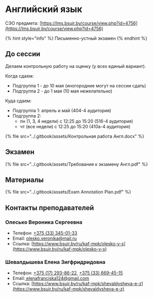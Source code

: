 # Английский язык

СЭО предмета: [https://lms.bsuir.by/course/view.php?id=4756](https://lms.bsuir.by/course/view.php?id=4756)

{% hint style="info" %}
Письменно-устный экзамен
{% endhint %}

## До сессии

Делаем контрольную работу на оценку (у всех единый вариант).

Когда сдаем:

* Подгруппа 1 - до 10 мая (иногородние могут на сессии сдать)
* Подгруппа 2 - до 1 мая (10 мая нежелательно)

Куда сдаем:

* Подгруппа 1: апрель и май (404-4 аудитория)
* Подгруппа 2:
  * пн (1, 3, 4 недели) с 12:25 до 15:20 (516-4 аудитория)
  * чт (все недели) с 12:25 до 15:20 (410а-4 аудитория)

{% file src="../.gitbook/assets/Контрольная работа Англ.docx" %}

## Экзамен

{% file src="../.gitbook/assets/Требования к экзамену Англ.pdf" %}

## Материалы

{% file src="../.gitbook/assets/Exam Annotation Plan.pdf" %}

## Контакты преподавателей

### Олесько Вероника Сергеевна

* Телефон: [+375 (33) 345-01-33](tel:375333450133)
* Email: [olesko.veronika@mail.ru](mailto:olesko.veronika@mail.ru)
* Ссылка: [https://www.bsuir.by/ru/kaf-mpk/olesko-v-s](https://www.bsuir.by/ru/kaf-mpk/olesko-v-s)

### Шевалдышева Елена Зигфридридовна

* Телефон: [+375 (17) 293-86-22](tel:375172938622), [+375 (33) 669-45-15](tel:375336694515)
* Email:[ elenafranciska124@gmail.com](mailto:%20elenafranciska124@gmail.com)
* Ссылка: [https://www.bsuir.by/ru/kaf-mpk/shevaldysheva-e-z](https://www.bsuir.by/ru/kaf-mpk/shevaldysheva-e-z)

